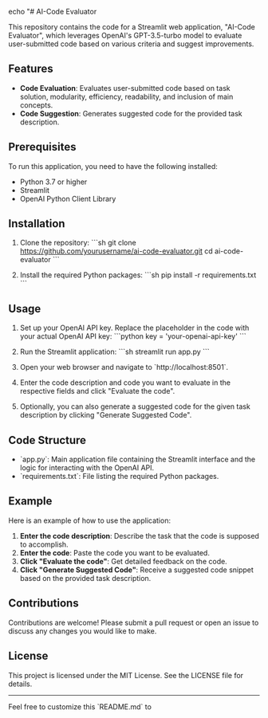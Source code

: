echo "# AI-Code Evaluator

This repository contains the code for a Streamlit web application, \"AI-Code Evaluator\", which leverages OpenAI's GPT-3.5-turbo model to evaluate user-submitted code based on various criteria and suggest improvements.

## Features

- **Code Evaluation**: Evaluates user-submitted code based on task solution, modularity, efficiency, readability, and inclusion of main concepts.
- **Code Suggestion**: Generates suggested code for the provided task description.

## Prerequisites

To run this application, you need to have the following installed:

- Python 3.7 or higher
- Streamlit
- OpenAI Python Client Library

## Installation

1. Clone the repository:
    \`\`\`sh
    git clone https://github.com/yourusername/ai-code-evaluator.git
    cd ai-code-evaluator
    \`\`\`

2. Install the required Python packages:
    \`\`\`sh
    pip install -r requirements.txt
    \`\`\`

## Usage

1. Set up your OpenAI API key. Replace the placeholder in the code with your actual OpenAI API key:
    \`\`\`python
    key = 'your-openai-api-key'
    \`\`\`

2. Run the Streamlit application:
    \`\`\`sh
    streamlit run app.py
    \`\`\`

3. Open your web browser and navigate to \`http://localhost:8501\`.

4. Enter the code description and code you want to evaluate in the respective fields and click \"Evaluate the code\".

5. Optionally, you can also generate a suggested code for the given task description by clicking \"Generate Suggested Code\".

## Code Structure

- \`app.py\`: Main application file containing the Streamlit interface and the logic for interacting with the OpenAI API.
- \`requirements.txt\`: File listing the required Python packages.

## Example

Here is an example of how to use the application:

1. **Enter the code description**: Describe the task that the code is supposed to accomplish.
2. **Enter the code**: Paste the code you want to be evaluated.
3. **Click \"Evaluate the code\"**: Get detailed feedback on the code.
4. **Click \"Generate Suggested Code\"**: Receive a suggested code snippet based on the provided task description.

## Contributions

Contributions are welcome! Please submit a pull request or open an issue to discuss any changes you would like to make.

## License

This project is licensed under the MIT License. See the LICENSE file for details.

---

Feel free to customize this \`README.md\` to
